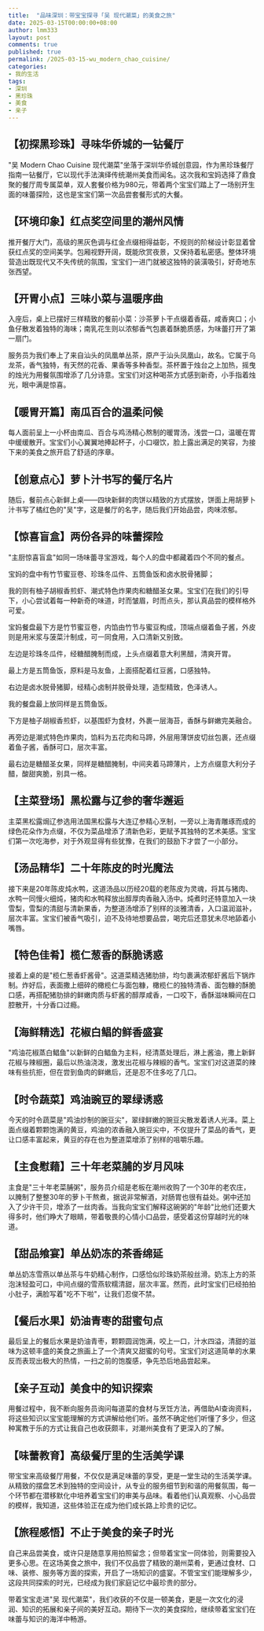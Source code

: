 ```yaml
---
title:  "品味深圳：带宝宝探寻「吴 现代潮菜」的美食之旅"
date: 2025-03-15T00:00:00+08:00
author: lmm333
layout: post
comments: true
published: true
permalink: /2025-03-15-wu_modern_chao_cuisine/
categories:
- 我的生活
tags:
- 深圳
- 黑珍珠
- 美食
- 亲子
---
```


## 【初探黑珍珠】寻味华侨城的一钻餐厅

"吴 Modern Chao Cuisine 现代潮菜"坐落于深圳华侨城创意园，作为黑珍珠餐厅指南一钻餐厅，它以现代手法演绎传统潮州美食而闻名。这次我和宝妈选择了鼎食聚的餐厅周专属菜单，双人套餐价格为980元，带着两个宝宝们踏上了一场别开生面的味蕾探险，这也是宝宝们第一次品尝套餐形式的大餐。

## 【环境印象】红点奖空间里的潮州风情

推开餐厅大门，高级的黑灰色调与红金点缀相得益彰，不规则的阶梯设计彰显着曾获红点奖的空间美学。包厢视野开阔，既能欣赏夜景，又保持着私密感。整体环境营造出既现代又不失传统的氛围，宝宝们一进门就被这独特的装潢吸引，好奇地东张西望。

## 【开胃小点】三味小菜与温暖序曲

入座后，桌上已摆好三样精致的餐前小菜：沙茶萝卜干点缀着香菇，咸香爽口；小鱼仔散发着独特的海味；南乳花生则以浓郁香气包裹着酥脆质感，为味蕾打开了第一扇门。

服务员为我们奉上了来自汕头的凤凰单丛茶，原产于汕头凤凰山，故名。它属于乌龙茶，香气独特，有天然的花香、果香等多种香型。茶杯置于烛台之上加热，摇曳的烛光为用餐氛围增添了几分诗意。宝宝们对这种喝茶方式感到新奇，小手指着烛光，眼中满是惊喜。

## 【暖胃开篇】南瓜百合的温柔问候

每人面前呈上一小杯由南瓜、百合与鸡汤精心熬制的暖胃汤，浅尝一口，温暖在胃中缓缓散开。宝宝们小心翼翼地捧起杯子，小口啜饮，脸上露出满足的笑容，为接下来的美食之旅开启了舒适的序章。

## 【创意点心】萝卜汁书写的餐厅名片

随后，餐前点心新鲜上桌——四块新鲜的肉饼以精致的方式摆放，饼面上用胡萝卜汁书写了橘红色的"吴"字，这是餐厅的名字，随后我们开始品尝，肉味浓郁。

## 【惊喜盲盒】两份各异的味蕾探险

"主厨惊喜盲盒"如同一场味蕾寻宝游戏，每个人的盘中都藏着四个不同的餐点。

宝妈的盘中有竹节蜜豆卷、珍珠冬瓜件、五筒鱼饭和卤水脱骨猪脚；

我的则有柚子胡椒香煎虾、潮式特色炸果肉和糖醋圣女果。宝宝们在我们的引导下，小心尝试着每一种新奇的味道，时而皱眉，时而点头，那认真品尝的模样格外可爱。

宝妈餐盘最下方是竹节蜜豆卷，内馅由竹节与蜜豆构成，顶端点缀着鱼子酱，外皮则是用米浆与菠菜汁制成，可一同食用，入口清新又别致。

左边是珍珠冬瓜件，经糖醋腌制而成，上头点缀着意大利黑醋，清爽开胃。

最上方是五筒鱼饭，原料是马友鱼，上面搭配着红豆酱，口感独特。

右边是卤水脱骨猪脚，经精心卤制并脱骨处理，造型精致，色泽诱人。

我的餐盘最上放同样是五筒鱼饭。

下方是柚子胡椒香煎虾，以基围虾为食材，外裹一层海苔，香酥与鲜嫩完美融合。

再旁边是潮式特色炸果肉，馅料为五花肉和马蹄，外层用薄饼皮切丝包裹，还点缀着鱼子酱，香酥可口，层次丰富。

最右边是糖醋圣女果，同样是糖醋腌制，中间夹着马蹄薄片，上方点缀意大利分子醋，酸甜爽脆，别具一格。 

## 【主菜登场】黑松露与辽参的奢华邂逅

主菜黑松露焗辽参选用法国黑松露与大连辽参精心烹制，一旁以上海青雕琢而成的绿色花朵作为点缀，不仅为菜品增添了清新色彩，更赋予其独特的艺术美感。宝宝们第一次吃海参，对于外观显得有些犹豫，在我们的鼓励下才尝了一小部分。

## 【汤品精华】二十年陈皮的时光魔法

接下来是20年陈皮炖水鸭，这道汤品以历经20载的老陈皮为灵魂，将其与猪肉、水鸭一同慢火细炖，猪肉和水鸭释放出醇厚肉香融入汤中。炖煮时还特意加入一块雪梨，雪梨的清甜与清新果香，为整道汤增添了别样的淡雅清香，入口温润滋补，层次丰富。宝宝们被香气吸引，迫不及待地想要品尝，喝完后还意犹未尽地舔着小嘴唇。


## 【特色佳肴】榄仁葱香的酥脆诱惑

接着上桌的是"榄仁葱香虾酱骨"。这道菜精选猪肋排，均匀裹满浓郁虾酱后下锅炸制。炸好后，表面撒上细碎的橄榄仁与面包糠，橄榄仁的独特清香、面包糠的酥脆口感，再搭配猪肋排的鲜嫩肉质与虾酱的醇厚咸香，一口咬下，香酥滋味瞬间在口腔散开，十分香口过瘾。 

## 【海鲜精选】花椒白鲳的鲜香盛宴

"鸡油花椒蒸白鲳鱼"以新鲜的白鲳鱼为主料，经清蒸处理后，淋上酱油，撒上新鲜花椒与辣椒圈，最后以热油浇泼，激发出花椒与辣椒的香气。宝宝们对这道菜的辣味有些抗拒，但在尝到鱼肉的鲜嫩后，还是忍不住多吃了几口。

## 【时令蔬菜】鸡油豌豆的翠绿诱惑

今天的时令蔬菜是"鸡油炒制的豌豆尖"，翠绿鲜嫩的豌豆尖散发着诱人光泽。菜上面点缀着颗颗饱满的黄豆，鸡油的浓香融入豌豆尖中，不仅提升了菜品的香气，更让口感丰富起来，黄豆的存在也为整道菜增添了别样的咀嚼乐趣。 

## 【主食慰藉】三十年老菜脯的岁月风味

主食是"三十年老菜脯粥"，服务员介绍是老板在潮州收购了一个30年的老农庄，以腌制了整整30年的萝卜干熬煮，据说非常解酒，对肠胃也很有益处。粥中还加入了少许干贝，增添了一丝肉香。当我向宝宝们解释这碗粥的"年龄"比他们还要大得多时，他们睁大了眼睛，带着敬畏的心情小口品尝，感受着这份穿越时光的味道。

## 【甜品飨宴】单丛奶冻的茶香绵延

单丛奶冻雪燕以单丛茶与牛奶精心制作，口感恰似珍珠奶茶般丝滑。奶冻上方的茶泡沫轻盈可口，中间点缀的雪燕软糯清甜，层次丰富。然而，此时宝宝们已经拍拍小肚子，满脸写着"吃不下啦"，让我们忍俊不禁。

## 【餐后水果】奶油青枣的甜蜜句点

最后呈上的餐后水果是奶油青枣，颗颗圆润饱满，咬上一口，汁水四溢，清甜的滋味为这顿丰盛的美食之旅画上了一个清爽又甜蜜的句号。宝宝们对这道简单的水果反而表现出极大的热情，一扫之前的饱腹感，争先恐后地品尝起来。

## 【亲子互动】美食中的知识探索

用餐过程中，我不断向服务员询问每道菜的食材与烹饪方法，再借助AI查询资料，将这些知识以宝宝能理解的方式讲解给他们听。虽然不确定他们听懂了多少，但这种寓教于乐的方式让我自己也收获颇丰，对潮州美食有了更深入的了解。

## 【味蕾教育】高级餐厅里的生活美学课

带宝宝来高级餐厅用餐，不仅仅是满足味蕾的享受，更是一堂生动的生活美学课。从精致的摆盘艺术到独特的空间设计，从专业的服务细节到和谐的用餐氛围，每一个环节都在潜移默化中培养着宝宝们的审美与品味。看着他们认真观察、小心品尝的模样，我知道，这些体验正在成为他们成长路上珍贵的记忆。

## 【旅程感悟】不止于美食的亲子时光

自己来品尝美食，或许只是随意享用拍照留念；但带着宝宝一同体验，则需要投入更多心思。在这场美食之旅中，我们不仅品尝了精致的潮州菜肴，更通过食材、口味、装修、服务等方面的探索，开启了一场知识的盛宴。不管宝宝们能理解多少，这段共同探索的时光，已经成为我们家庭记忆中最珍贵的部分。

带着宝宝走进"吴 现代潮菜"，我们收获的不仅是一顿美食，更是一次文化的浸润、知识的拓展和亲子间的美好互动。期待下一次的美食探险，继续带着宝宝们在味蕾与知识的海洋中畅游。
